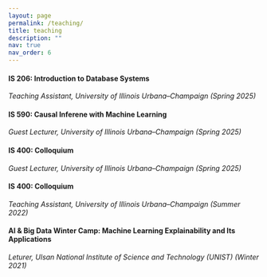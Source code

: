 ```yaml
---
layout: page
permalink: /teaching/
title: teaching
description: ""
nav: true
nav_order: 6
---
```


#### IS 206: Introduction to Database Systems
*Teaching Assistant, University of Illinois Urbana–Champaign (Spring 2025)*  

#### IS 590: Causal Inferene with Machine Learning 
*Guest Lecturer, University of Illinois Urbana–Champaign (Spring 2025)*  

#### IS 400: Colloquium
*Guest Lecturer, University of Illinois Urbana–Champaign (Spring 2025)*  

#### IS 400: Colloquium
*Teaching Assistant, University of Illinois Urbana–Champaign (Summer 2022)*  

#### AI & Big Data Winter Camp: Machine Learning Explainability and Its Applications
*Leturer, Ulsan National Institute of Science and Technology (UNIST) (Winter 2021)*  


